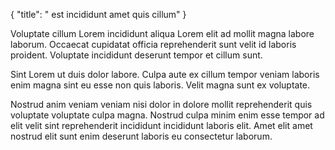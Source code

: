 {
  "title": " est incididunt amet quis cillum"
}

Voluptate cillum Lorem incididunt aliqua Lorem elit ad mollit magna labore laborum. Occaecat cupidatat officia reprehenderit sunt velit id laboris proident. Voluptate incididunt deserunt tempor et cillum sunt.

Sint Lorem ut duis dolor labore. Culpa aute ex cillum tempor veniam laboris enim magna sint eu esse non quis laboris. Velit magna sunt ex voluptate.

Nostrud anim veniam veniam nisi dolor in dolore mollit reprehenderit quis voluptate voluptate culpa magna. Nostrud culpa minim enim esse tempor ad elit velit sint reprehenderit incididunt incididunt laboris elit. Amet elit amet nostrud elit sunt enim deserunt laboris eu consectetur laborum.